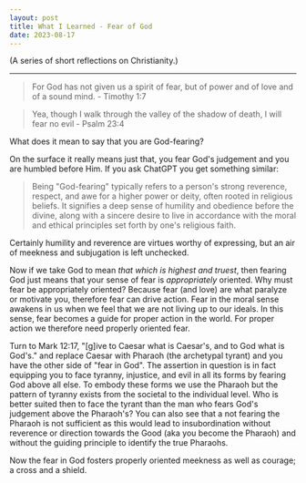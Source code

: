 ```yaml
---
layout: post
title: What I Learned - Fear of God 
date: 2023-08-17
---
```


(A series of short reflections on Christianity.)

---

> For God has not given us a spirit of fear, but of power and of love and of a sound mind. - Timothy 1:7

> Yea, though I walk through the valley of the shadow of death, I will fear no evil - Psalm 23:4


What does it mean to say that you are God-fearing?


On the surface it really means just that, you fear God's judgement and you are humbled before Him.
If you ask ChatGPT you get something similar:

> Being "God-fearing" typically refers to a person's strong reverence, respect, and awe for a higher power or deity, often rooted in religious beliefs. It signifies a deep sense of humility and obedience before the divine, along with a sincere desire to live in accordance with the moral and ethical principles set forth by one's religious faith.

Certainly humility and reverence are virtues worthy of expressing, but an air of meekness and subjugation is left unchecked.

Now if we take God to mean _that which is highest and truest_, then fearing God just means that your sense of fear is _appropriately_ oriented.
Why must fear be appropriately oriented?
Because fear (and love) are what paralyze or motivate you, therefore fear can drive action.
Fear in the moral sense awakens in us when we feel that we are not living up to our ideals. 
In this sense, fear becomes a guide for proper action in the world.
For proper action we therefore need properly oriented fear.

Turn to Mark 12:17, "[g]ive to Caesar what is Caesar's, and to God what is God's." and replace Caesar with Pharaoh (the archetypal tyrant) and you have the other side of "fear in God".
The assertion in question is in fact equipping you to face tyranny, injustice, and evil in all its forms by fearing God above all else.
To embody these forms we use the Pharaoh but the pattern of tyranny exists from the societal to the individual level.
Who is better suited then to face the tyrant than the man who fears God's judgement above the Pharaoh's?
You can also see that a not fearing the Pharaoh is not sufficient as this would lead to insubordination without reverence or direction towards the Good (aka you become the Pharaoh) and without the guiding principle to identify the true Pharaohs.

Now the fear in God fosters properly oriented meekness as well as courage; a cross and a shield.






